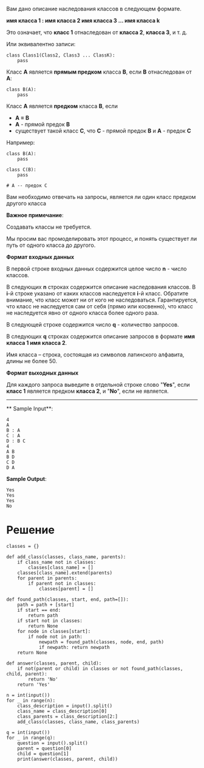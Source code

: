 Вам дано описание наследования классов в следующем формате. 

**имя класса 1 : имя класса 2 имя класса 3 ... имя класса k**

Это означает, что **класс 1** отнаследован от **класса 2**, **класса 3**, и т. д.

Или эквивалентно записи:

```
class Class1(Class2, Class3 ... ClassK):
    pass
```

Класс **A** является **прямым предком** класса **B**, если **B** отнаследован от **A**:

```
class B(A):
    pass
```

Класс **A** является **предком** класса **B**, если

- **A = B**
- **A** - прямой предок **B**
- существует такой класс **C**, что **C** - прямой предок **B** и **A** - предок **C**

Например:

```
class B(A):
    pass

class C(B):
    pass

# A -- предок С
```

Вам необходимо отвечать на запросы, является ли один класс предком другого класса

**Важное примечание**:

Создавать классы не требуется.

Мы просим вас промоделировать этот процесс, и понять существует ли путь от одного класса до другого.

**Формат входных данных**

В первой строке входных данных содержится целое число **n** - число классов.

В следующих **n** строках содержится описание наследования классов. В **i**-й строке указано от каких классов наследуется **i**-й класс. Обратите внимание, что класс может ни от кого не наследоваться. Гарантируется, что класс не наследуется сам от себя (прямо или косвенно), что класс не наследуется явно от одного класса более одного раза.

В следующей строке содержится число **q** - количество запросов.

В следующих **q** строках содержится описание запросов в формате **имя класса 1 имя класса 2**.

Имя класса – строка, состоящая из символов латинского алфавита, длины не более 50.

**Формат выходных данных**

Для каждого запроса выведите в отдельной строке слово "**Yes**", если **класс 1** является предком **класса 2**, и "**No**", если не является. 

---

** Sample Input**:

```
4
A
B : A
C : A
D : B C
4
A B
B D
C D
D A
```

**Sample Output**:

```
Yes
Yes
Yes
No
```

# Решение

```
classes = {}

def add_class(classes, class_name, parents):
    if class_name not in classes:
        classes[class_name] = []
    classes[class_name].extend(parents)
    for parent in parents:
        if parent not in classes:
            classes[parent] = []

def found_path(classes, start, end, path=[]):
    path = path + [start]
    if start == end:
        return path
    if start not in classes:
        return None
    for node in classes[start]:
        if node not in path:
            newpath = found_path(classes, node, end, path)
            if newpath: return newpath
    return None

def answer(classes, parent, child):
    if not(parent or child) in classes or not found_path(classes, child, parent):
        return 'No'
    return 'Yes'

n = int(input())
for _ in range(n):
    class_description = input().split()
    class_name = class_description[0]
    class_parents = class_description[2:]
    add_class(classes, class_name, class_parents)

q = int(input())
for _ in range(q):
    question = input().split()
    parent = question[0]
    child = question[1]
    print(answer(classes, parent, child))
```
